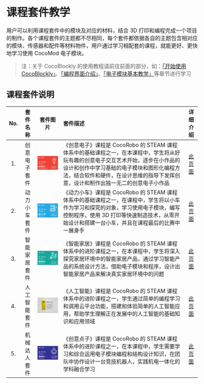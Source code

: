 # 课程套件教学

用户可以利用课程套件中的模块及对应的材料，结合 3D 打印和编程完成一个项目的制作。各个课程套件的主题都不尽相同，每个套件都依据各自的主题包含相对应的模块、传感器和配件等材料物件，用户通过学习相配套的课程，就能更好、更快地学习使用 CocoMod 电子模块。

> 注：关于 CocoBlockly 的使用教程请前往前面的部分，如：[「开始使用CocoBlockly」](/getting-started/info)、[「编程界面介绍」](/getting-started/gui)、[「电子模块基本教学」](/cocomod/overview)等章节进行学习

## 课程套件说明

| No. | 套件名称 | 套件图片 | 套件描述 | 详细介绍|
| :------: | :------: | :------: | :------ | :------: |
| 1. | 创意电子套件 | <img src="/media/kit_info_1.png" width="300"/> | 《创意电子》课程是 CocoRobo 的 STEAM 课程体系中的基础课程之一，在本课程中，学生将从好玩有趣的创意电子交互艺术开始，逐步在小作品的设计和创作中学习基础的电子模块和图形化编程方法，结合软件和硬件，在设计思维的指导下发挥创意，设计和制作出独一无二的创意电子小作品 | [此页面](/kit/creative-electronics)
| 2. | 动力小车套件 | <img src="/media/kit_info_2.png" width="300"/> | 《动力小车》课程是 CocoRobo 的 STEAM 课程体系中的基础课程之一，在课程中，学生将以小车作为学习和探究的对象，学习使用电子模块，编写控制程序，使用 3D 打印等快速制造技术，从零开始设计和搭建一台小车，并且在课程最后的比赛中一展身手 |  [此页面](/kit/robot-car) |
| 3. | 智能家居套件 | <img src="/media/kit_info_3.png" width="300"/>  | 《智能家居》课程是 CocoRobo 的 STEAM 课程体系中的进阶课程之一，在本课程中，学生将深入探究家居环境中的智能家居产品，通过学习智能产品的系统设计方法，借助电子模块和程序，设计出智能家居产品来解决真实家居环境中的问题 | [此页面](/kit/smart-home) |
| 4. | 人工智能套件 | <img src="/media/kit_info_4.jpg" width="300"/> | 《人工智能》课程是 CocoRobo 的 STEAM 课程体系中的进阶课程之一，学生通过简单的编程学习和调用云平台功能，搭建和体验简单的人工智能应用，帮助学生理解正在发展中的人工智能的基础知识和应用领域 |  [此页面](/kit/aiot)  |
| 5. | 机械达人套件 | <img src="/media/kit_info_5.png" width="300"/> | 《创意点子》课程是 CocoRobo 的 STEAM 课程体系中的进阶课程之一，在本课程中，学生需要学习和综合运用电子模块编程和结构设计知识，在团队中协作设计一台竞技机器人，实践机电一体化的学科融合学习 | [此页面](/kit/robot-arm) |
